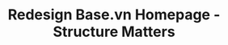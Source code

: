 ---
layout: case-study
published: Jan 30, 2024
title: Redesign Base.vn Homepage - Structure Matters
tags: Redesign SAAS B2B
thumbnail: asset\img\thumbnail-project-placeholder.png
---